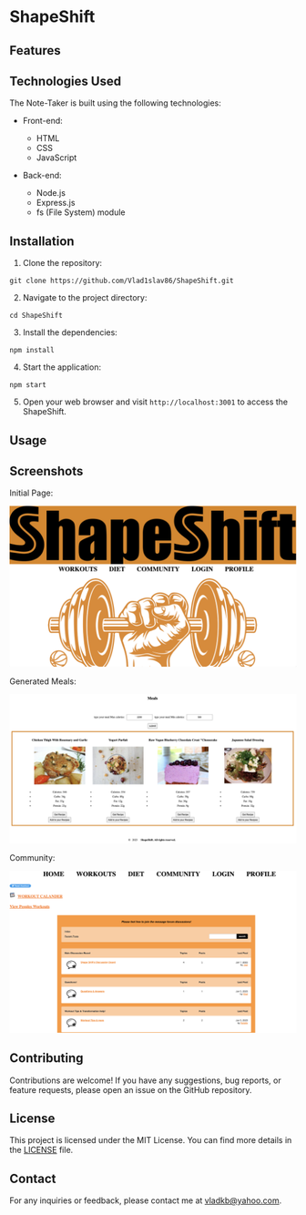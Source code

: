# ShapeShift


## Features



## Technologies Used

The Note-Taker is built using the following technologies:

- Front-end:
  - HTML
  - CSS
  - JavaScript

- Back-end:
  - Node.js
  - Express.js
  - fs (File System) module

## Installation

1. Clone the repository:

```
git clone https://github.com/Vlad1slav86/ShapeShift.git
```

2. Navigate to the project directory:

```
cd ShapeShift
```

3. Install the dependencies:

```
npm install
```

4. Start the application:

```
npm start
```


5. Open your web browser and visit `http://localhost:3001` to access the ShapeShift.

## Usage


## Screenshots


Initial Page:

![Initial Page](./public/images/Screenshot%202023-06-07%20at%208.37.45%20PM.png)

Generated Meals:

![Initial Page](./public/images/Screenshot%202023-06-07%20at%208.38.34%20PM.png)

Community:

![Initial Page](./public/images/Screenshot%202023-06-07%20at%208.39.00%20PM.png)

## Contributing

Contributions are welcome! If you have any suggestions, bug reports, or feature requests, please open an issue on the GitHub repository.

## License

This project is licensed under the MIT License. You can find more details in the [LICENSE](LICENSE) file.

## Contact

For any inquiries or feedback, please contact me at vladkb@yahoo.com.


